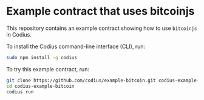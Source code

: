 # Example contract that uses bitcoinjs

This repository contains an example contract showing how to use `bitcoinjs` in Codius.

To install the Codius command-line interface (CLI), run:

``` sh
sudo npm install -g codius
```

To try this example contract, run:

``` sh
git clone https://github.com/codius/example-bitcoin.git codius-example-bitcoin
cd codius-example-bitcoin
codius run
```
